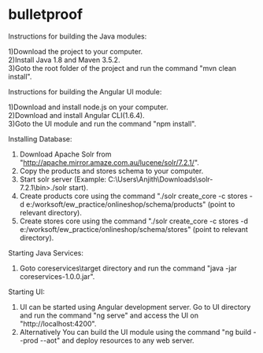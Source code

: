 # bulletproof
Instructions for building the  Java modules:

1)Download the project to your computer.      
2)Install Java 1.8 and Maven 3.5.2.    
3)Goto the root folder of the project and run the command "mvn clean install".    

Instructions for building the  Angular UI module:

1)Download and install node.js on your computer.    
2)Download and install Angular CLI(1.6.4).  
3)Goto the UI module and run the command "npm install".  

Installing Database:
1) Download Apache Solr from "http://apache.mirror.amaze.com.au/lucene/solr/7.2.1/".  
2) Copy the products and stores schema to your computer.  
3) Start solr server (Example: C:\Users\Anjith\Downloads\solr-7.2.1\bin>./solr start).  
4) Create products core using the command "./solr create_core -c stores -d e:/worksoft/ew_practice/onlineshop/schema/products" (point to relevant directory).  
5) Create stores core using the command "./solr create_core -c stores -d e:/worksoft/ew_practice/onlineshop/schema/stores" (point to relevant directory).  


Starting Java Services:
1) Goto coreservices\target directory and run the command "java -jar coreservices-1.0.0.jar".  

Starting UI:

1) UI can be started using Angular development server. Go to UI directory and run the command "ng serve" and access the UI on "http://localhost:4200".  
2) Alternatively You can build the UI module using the command "ng build --prod --aot" and deploy resources to any web server.  




